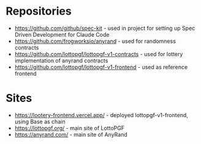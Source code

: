 # Repositories

* https://github.com/github/spec-kit - used in project for setting up Spec Driven Development for Claude Code
* https://github.com/frogworksio/anyrand - used for randomness contracts
* https://github.com/lottopgf/lottopgf-v1-contracts - used for lottery implementation of anyrand contracts
* https://github.com/lottopgf/lottopgf-v1-frontend - used as reference frontend

# Sites

* https://lootery-frontend.vercel.app/ - deployed lottopgf-v1-frontend, using Base as chain
* https://lottopgf.org/ - main site of LottoPGF
* https://anyrand.com/ - main site of AnyRand